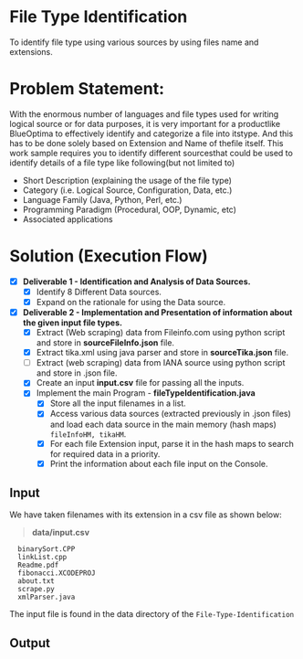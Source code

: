 # File Type Identification
To identify file type using various sources by using files name and extensions.


# Problem​ ​Statement: 
With​ ​the​ ​enormous​ ​number​ ​of​ ​languages​ ​and​ ​file​ ​types​ ​used​ ​for​ ​writing​ ​logical​ ​source​ ​or​ ​for​ ​data​ ​purposes,​ ​it is​ ​very​ ​important​ ​for​ ​a​ ​product​ ​like​ ​BlueOptima​ ​to​ ​effectively​ ​identify​ ​and​ ​categorize​ ​a​ ​file​ ​into​ ​its​ ​type.​ ​And this​ ​has​ ​to​ ​be​ ​done​ ​solely​ ​based​ ​on​ ​Extension​ ​and​ ​Name​ ​of​ ​the​ ​file​ ​itself. This​ ​work​ ​sample​ ​requires​ ​you​ ​to​ ​identify​ ​different​ ​sources​ ​that​ ​could​ ​be​ ​used​ ​to​ ​identify​ ​details​ ​of​ ​a​ ​file​ ​type like​ ​following​ ​(but​ ​not​ ​limited​ ​to) 

  - Short​ ​Description​ ​(explaining​ ​the​ ​usage​ ​of​ ​the​ ​file​ ​type)
  - Category​ ​(i.e.​ ​Logical​ ​Source,​ ​Configuration,​ ​Data,​ ​etc.) 
  -  Language​ ​Family​ ​(Java,​ ​Python,​ ​Perl,​ ​etc.) 
  -  Programming​ ​Paradigm​ ​(Procedural,​ ​OOP,​ ​Dynamic,​ ​etc) 
  -  Associated​ ​applications 
  
# Solution (Execution Flow)

- [x] **Deliverable 1 - Identification and Analysis of Data Sources.**
    - [x] Identify 8 Different Data sources.
    - [x] Expand on the rationale for using the Data source.
    
- [x] **Deliverable 2 - Implementation and Presentation of information about the given input file types.**
    - [x] Extract (Web scraping) data from Fileinfo.com using python script and store in **sourceFileInfo.json** file.
    - [x] Extract tika.xml using java parser and store in **sourceTika.json** file.
    - [ ] Extract (web scraping) data from IANA source using python script and store in .json file.
    - [x] Create an input **input.csv** file for passing all the inputs.
    - [x] Implement the main Program - **fileTypeIdentification.java**
      - [x] Store all the input filenames in a list.
      - [x] Access various data sources (extracted previously in .json files) and load each data source in the main memory (hash maps) `fileInfoHM, tikaHM`.
      - [x] For each file Extension input, parse it in the hash maps to search for required data in a priority.
      - [x] Print the information about each file input on the Console.

## Input

We have taken filenames with its extension in a csv file as shown below:

> **data/input.csv**
  ```
    binarySort.CPP
    linkList.cpp
    Readme.pdf
    fibonacci.XCODEPROJ
    about.txt
    scrape.py
    xmlParser.java
  ```
The input file is found in the data directory of the `File-Type-Identification` 

## Output
